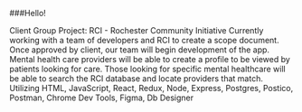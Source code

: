 ###Hello!

Client Group Project: RCI - Rochester Community Initiative
Currently working with a team of developers and RCI to create a scope document. Once approved by client, our team will begin development of the app. 
Mental health care providers will be able to create a profile to be viewed by patients looking for care. Those looking for specific mental healthcare will be able to search the RCI database and locate providers that match.
Utilizing HTML, JavaScript, React, Redux, Node, Express, Postgres, Postico, Postman, Chrome Dev Tools, Figma, Db Designer 

